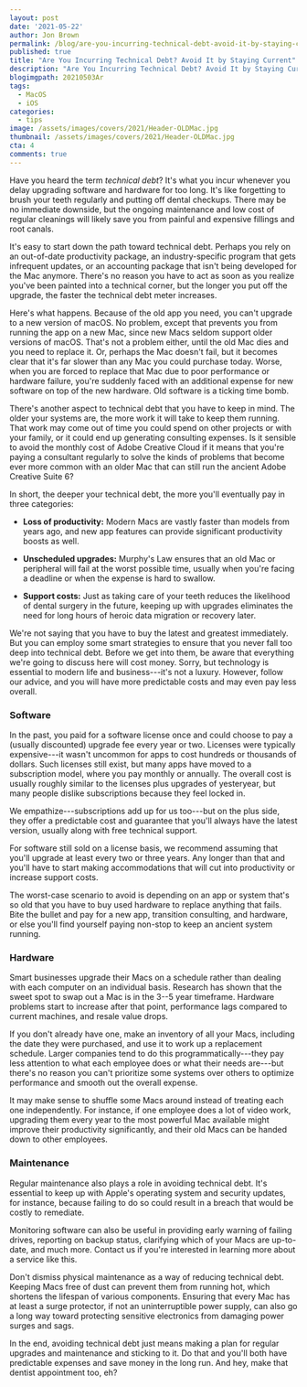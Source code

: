 ```yaml
---
layout: post
date: '2021-05-22'
author: Jon Brown
permalink: /blog/are-you-incurring-technical-debt-avoid-it-by-staying-current/
published: true
title: "Are You Incurring Technical Debt? Avoid It by Staying Current"
description: "Are You Incurring Technical Debt? Avoid It by Staying Current"
blogimgpath: 20210503Ar
tags:
  - MacOS
  - iOS
categories:
  - tips
image: /assets/images/covers/2021/Header-OLDMac.jpg
thumbnail: /assets/images/covers/2021/Header-OLDMac.jpg
cta: 4
comments: true
---
```

Have you heard the term *technical debt*? It's what you incur whenever
you delay upgrading software and hardware for too long. It's like
forgetting to brush your teeth regularly and putting off dental
checkups. There may be no immediate downside, but the ongoing
maintenance and low cost of regular cleanings will likely save you from
painful and expensive fillings and root canals.

It's easy to start down the path toward technical debt. Perhaps you rely
on an out-of-date productivity package, an industry-specific program
that gets infrequent updates, or an accounting package that isn't being
developed for the Mac anymore. There's no reason you have to act as soon
as you realize you've been painted into a technical corner, but the
longer you put off the upgrade, the faster the technical debt meter
increases.

Here's what happens. Because of the old app you need, you can't upgrade
to a new version of macOS. No problem, except that prevents you from
running the app on a new Mac, since new Macs seldom support older
versions of macOS. That's not a problem either, until the old Mac dies
and you need to replace it. Or, perhaps the Mac doesn't fail, but it
becomes clear that it's far slower than any Mac you could purchase
today. Worse, when you are forced to replace that Mac due to poor
performance or hardware failure, you're suddenly faced with an
additional expense for new software on top of the new hardware. Old
software is a ticking time bomb.

There's another aspect to technical debt that you have to keep in mind.
The older your systems are, the more work it will take to keep them
running. That work may come out of time you could spend on other
projects or with your family, or it could end up generating consulting
expenses. Is it sensible to avoid the monthly cost of Adobe Creative
Cloud if it means that you're paying a consultant regularly to solve the
kinds of problems that become ever more common with an older Mac that
can still run the ancient Adobe Creative Suite 6?

In short, the deeper your technical debt, the more you'll eventually pay
in three categories:

-   **Loss of productivity:** Modern Macs are vastly faster than models
    from years ago, and new app features can provide significant
    productivity boosts as well.

-   **Unscheduled upgrades:** Murphy's Law ensures that an old Mac or
    peripheral will fail at the worst possible time, usually when you're
    facing a deadline or when the expense is hard to swallow.

-   **Support costs:** Just as taking care of your teeth reduces the
    likelihood of dental surgery in the future, keeping up with upgrades
    eliminates the need for long hours of heroic data migration or
    recovery later.

We're not saying that you have to buy the latest and greatest
immediately. But you can employ some smart strategies to ensure that you
never fall too deep into technical debt. Before we get into them, be
aware that everything we're going to discuss here will cost money.
Sorry, but technology is essential to modern life and business---it's
not a luxury. However, follow our advice, and you will have more
predictable costs and may even pay less overall.​

### Software

In the past, you paid for a software license once and could choose to
pay a (usually discounted) upgrade fee every year or two. Licenses were
typically expensive---it wasn't uncommon for apps to cost hundreds or
thousands of dollars. Such licenses still exist, but many apps have
moved to a subscription model, where you pay monthly or annually. The
overall cost is usually roughly similar to the licenses plus upgrades of
yesteryear, but many people dislike subscriptions because they feel
locked in.

We empathize---subscriptions add up for us too---but on the plus side,
they offer a predictable cost and guarantee that you'll always have the
latest version, usually along with free technical support.

For software still sold on a license basis, we recommend assuming that
you'll upgrade at least every two or three years. Any longer than that
and you'll have to start making accommodations that will cut into
productivity or increase support costs.

The worst-case scenario to avoid is depending on an app or system that's
so old that you have to buy used hardware to replace anything that
fails. Bite the bullet and pay for a new app, transition consulting, and
hardware, or else you'll find yourself paying non-stop to keep an
ancient system running.​

### Hardware

Smart businesses upgrade their Macs on a schedule rather than dealing
with each computer on an individual basis. Research has shown that the
sweet spot to swap out a Mac is in the 3--5 year timeframe. Hardware
problems start to increase after that point, performance lags compared
to current machines, and resale value drops.

If you don't already have one, make an inventory of all your Macs,
including the date they were purchased, and use it to work up a
replacement schedule. Larger companies tend to do this
programmatically---they pay less attention to what each employee does or
what their needs are---but there's no reason you can't prioritize some
systems over others to optimize performance and smooth out the overall
expense.

It may make sense to shuffle some Macs around instead of treating each
one independently. For instance, if one employee does a lot of video
work, upgrading them every year to the most powerful Mac available might
improve their productivity significantly, and their old Macs can be
handed down to other employees.​

### Maintenance

Regular maintenance also plays a role in avoiding technical debt. It's
essential to keep up with Apple's operating system and security updates,
for instance, because failing to do so could result in a breach that
would be costly to remediate.

Monitoring software can also be useful in providing early warning of
failing drives, reporting on backup status, clarifying which of your
Macs are up-to-date, and much more. Contact us if you're interested in
learning more about a service like this.

Don't dismiss physical maintenance as a way of reducing technical debt.
Keeping Macs free of dust can prevent them from running hot, which
shortens the lifespan of various components. Ensuring that every Mac has
at least a surge protector, if not an uninterruptible power supply, can
also go a long way toward protecting sensitive electronics from damaging
power surges and sags.

In the end, avoiding technical debt just means making a plan for regular
upgrades and maintenance and sticking to it. Do that and you'll both
have predictable expenses and save money in the long run. And hey, make
that dentist appointment too, eh?